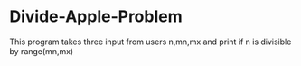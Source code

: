 # Divide-Apple-Problem
This program takes three input from users n,mn,mx and print if n is divisible by range(mn,mx)
